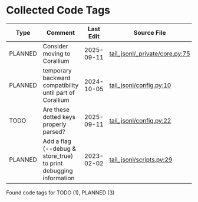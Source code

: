 # Collected Code Tags

| Type    | Comment                                                          | Last Edit  | Source File                                                                                                                                             |
|---------|------------------------------------------------------------------|------------|---------------------------------------------------------------------------------------------------------------------------------------------------------|
| PLANNED | Consider moving to Corallium                                     | 2025-09-11 | [tail_jsonl/_private/core.py:75](https://github.com/KyleKing/tail-jsonl/blame/b8b654530a8750cb53a399e368689168e3cc2123/tail_jsonl/_private/core.py#L75) |
| PLANNED | temporary backward compatibility until part of Corallium         | 2024-10-05 | [tail_jsonl/config.py:10](https://github.com/KyleKing/tail-jsonl/blame/bd32054c9276da9dba500cb7c1289061f4e0ada1/tail_jsonl/config.py#L10)               |
| TODO    | Are these dotted keys properly parsed?                           | 2025-09-11 | [tail_jsonl/config.py:22](https://github.com/KyleKing/tail-jsonl/blame/57ebf0b3404ebd5daf4f45933267f38b40ae3738/tail_jsonl/config.py#L22)               |
| PLANNED | Add a flag (--debug & store_true) to print debugging information | 2023-02-02 | [tail_jsonl/scripts.py:29](https://github.com/KyleKing/tail-jsonl/blame/fd15e5907afae783ba21bb0f9d310cc6b08008c4/tail_jsonl/main.py#L34)                |

Found code tags for TODO (1), PLANNED (3)

<!-- calcipy_skip_tags -->
